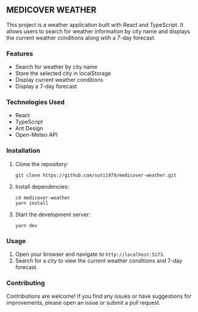 ## MEDICOVER WEATHER

This project is a weather application built with React and TypeScript. It allows users to search for weather information by city name and displays the current weather conditions along with a 7-day forecast.

### Features

- Search for weather by city name
- Store the selected city in localStorage
- Display current weather conditions
- Display a 7-day forecast

### Technologies Used

- React
- TypeScript
- Ant Design
- Open-Meteo API

### Installation

1. Clone the repository:
   ```
   git clone https://github.com/suti1979/medicover-weather.git
   ```
2. Install dependencies:
   ```
   cd medicover-weather
   yarn install
   ```
3. Start the development server:
   ```
   yarn dev
   ```

### Usage

1. Open your browser and navigate to `http://localhost:5173`.
2. Search for a city to view the current weather conditions and 7-day forecast.

### Contributing

Contributions are welcome! If you find any issues or have suggestions for improvements, please open an issue or submit a pull request.
